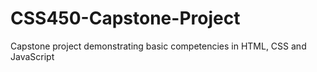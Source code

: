 # CSS450-Capstone-Project
Capstone project demonstrating basic competencies in HTML, CSS and JavaScript
